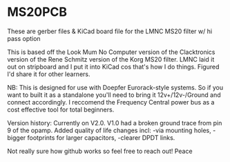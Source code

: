 # MS20PCB
These are gerber files &amp; KiCad board file for the LMNC MS20 filter w/ hi pass option

This is based off the Look Mum No Computer version of the Clacktronics version of the Rene Schmitz version of the Korg MS20 filter. 
LMNC laid it out on stripboard and I put it into KiCad cos that's how I do things.
Figured I'd share it for other learners.

NB: This is designed for use with Doepfer Eurorack-style systems. So if you want to built it as a standalone you'll need to bring it 12v+/12v-/Ground and connect accordingly. I reccomend the Frequency Central power bus as a cost effective tool for total beginners. 

Version history:
Currently on V2.0. V1.0 had a broken ground trace from pin 9 of the opamp. Added quality of life changes incl:
-via mounting holes, 
-bigger footprints for larger capacitors,
-clearer DPDT links. 

Not really sure how github works so feel free to reach out! Peace
